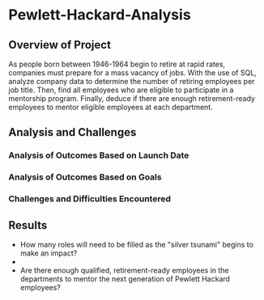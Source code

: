 # Pewlett-Hackard-Analysis

## Overview of Project
As people born between 1946-1964 begin to retire at rapid rates, companies must prepare for a mass vacancy of jobs. With the use of SQL, analyze company data to determine the number of retiring employees per job title. Then, find all employees who are eligible to participate in a mentorship program. Finally, deduce if there are enough retirement-ready employees to mentor eligible employees at each department. 

## Analysis and Challenges

### Analysis of Outcomes Based on Launch Date

### Analysis of Outcomes Based on Goals

### Challenges and Difficulties Encountered

## Results

- How many roles will need to be filled as the "silver tsunami" begins to make an impact?
- 
- Are there enough qualified, retirement-ready employees in the departments to mentor the next generation of Pewlett Hackard employees?
